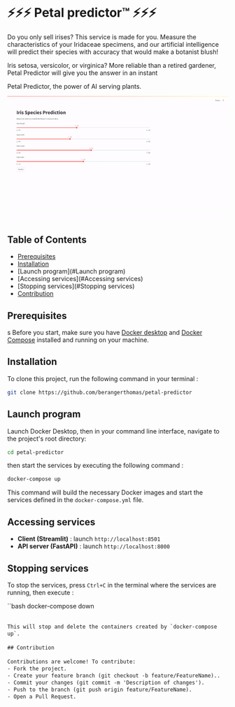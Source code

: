 # ⚡⚡⚡ Petal predictor™ ⚡⚡⚡

Do you only sell irises? This service is made for you. Measure the characteristics of your Iridaceae specimens, and our artificial intelligence will predict their species with accuracy that would make a botanist blush!

Iris setosa, versicolor, or virginica? More reliable than a retired gardener, Petal Predictor will give you the answer in an instant

Petal Predictor, the power of AI serving plants.

![Démo du produit](.github/demo.gif)

## Table of Contents

- [Prerequisites](#Prerequisites)
- [Installation](#Installation)
- [Launch program](#Launch program)
- [Accessing services](#Accessing services)
- [Stopping services](#Stopping services)
- [Contribution](#contribution)

## Prerequisites
s
Before you start, make sure you have [Docker desktop](https://docs.docker.com/get-started/get-docker/) and [Docker Compose](https://docs.docker.com/compose/install/) installed and running on your machine.

## Installation

To clone this project, run the following command in your terminal :

```bash
git clone https://github.com/berangerthomas/petal-predictor
```

## Launch program

Launch Docker Desktop, then in your command line interface, navigate to the project's root directory:

```bash
cd petal-predictor
```

then start the services by executing the following command :

```bash
docker-compose up
```

This command will build the necessary Docker images and start the services defined in the `docker-compose.yml` file.

## Accessing services

- **Client (Streamlit)** : launch `http://localhost:8501`
- **API server (FastAPI)** : launch `http://localhost:8000`

## Stopping services

To stop the services, press `Ctrl+C` in the terminal where the services are running, then execute :

``bash
docker-compose down
```

This will stop and delete the containers created by `docker-compose up`.

## Contribution

Contributions are welcome! To contribute:
- Fork the project.
- Create your feature branch (git checkout -b feature/FeatureName)..
- Commit your changes (git commit -m 'Description of changes').
- Push to the branch (git push origin feature/FeatureName).
- Open a Pull Request.